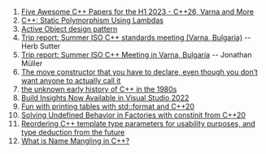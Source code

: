 1. [Five Awesome C++ Papers for the H1 2023 - C++26, Varna and More](https://www.cppstories.com/2023/h1-cpp-papers23/)
2. [C++: Static Polymorphism Using Lambdas](https://medium.com/one-stop-c-plus-plus/c-static-polymorphism-using-lambdas-4919097aafe0)
3. [Active Object design pattern](https://www.modernescpp.com/index.php/active-object)
4. [Trip report: Summer ISO C++ standards meeting (Varna, Bulgaria)](https://herbsutter.com/2023/06/16/trip-report-summer-iso-c-standards-meeting-varna-bulgaria/) -- Herb Sutter
5. [Trip report: Summer ISO C++ Meeting in Varna, Bulgaria](https://www.think-cell.com/en/career/devblog/trip-report-summer-iso-cpp-meeting-in-varna-bulgaria) -- Jonathan Müller
6. [The move constructor that you have to declare, even though you don’t want anyone to actually call it](https://devblogs.microsoft.com/oldnewthing/20230612-00/?p=108329)
7. [the unknown early history of C++ in the 1980s](https://news.ycombinator.com/item?id=36374340)
8. [Build Insights Now Available in Visual Studio 2022](https://devblogs.microsoft.com/cppblog/build-insights-now-available-in-visual-studio-2022/)
9. [Fun with printing tables with std::format and C++20](https://www.cppstories.com/2023/fun-print-tables-format/)
10. [Solving Undefined Behavior in Factories with constinit from C++20](https://www.cppstories.com/2023/ub-factory-constinit/)
11. [Reordering C++ template type parameters for usability purposes, and type deduction from the future](https://devblogs.microsoft.com/oldnewthing/20230609-00/?p=108318)
12. [What is Name Mangling in C++?](https://abstractexpr.com/2023/01/03/what-is-name-mangling-in-cpp/)